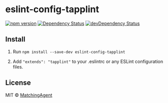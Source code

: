 # eslint-config-tapplint

[![npm version](https://badge.fury.io/js/eslint-config-tapplint.svg)](http://badge.fury.io/js/eslint-config-tapplint)
[![Dependency Status](https://david-dm.org/MatchingAgent/esling-config-tapplint.svg)](https://david-dm.org/MatchingAgent/esling-config-tapplint)
[![devDependency Status](https://david-dm.org/MatchingAgent/esling-config-tapplint/dev-status.svg)](https://david-dm.org/MatchingAgent/esling-config-tapplint?type=dev)

## Install

1. Run `npm install --save-dev eslint-config-tapplint`

2. Add `"extends": "tapplint"` to your .eslintrc or any ESLint configuration files.

## License

MIT © [MatchingAgent](https://github.com/MatchingAgent)
